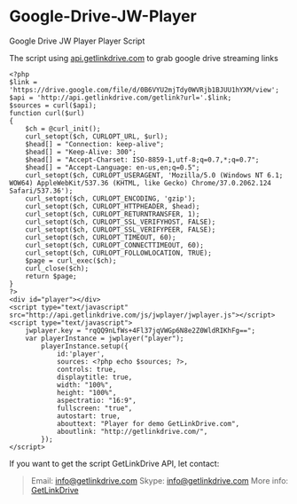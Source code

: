 # Google-Drive-JW-Player
Google Drive JW Player Player Script

The script using [api.getlinkdrive.com](http://api.getlinkdrive.com) to grab google drive streaming links

	<?php
	$link = 'https://drive.google.com/file/d/0B6VYU2mjTdy0WVRjb1BJUU1hYXM/view';
	$api = 'http://api.getlinkdrive.com/getlink?url='.$link;
	$sources = curl($api);
	function curl($url)
	{
		$ch = @curl_init();
		curl_setopt($ch, CURLOPT_URL, $url);
		$head[] = "Connection: keep-alive";
		$head[] = "Keep-Alive: 300";
		$head[] = "Accept-Charset: ISO-8859-1,utf-8;q=0.7,*;q=0.7";
		$head[] = "Accept-Language: en-us,en;q=0.5";
		curl_setopt($ch, CURLOPT_USERAGENT, 'Mozilla/5.0 (Windows NT 6.1; WOW64) AppleWebKit/537.36 (KHTML, like Gecko) Chrome/37.0.2062.124 Safari/537.36');
		curl_setopt($ch, CURLOPT_ENCODING, 'gzip');
		curl_setopt($ch, CURLOPT_HTTPHEADER, $head);
		curl_setopt($ch, CURLOPT_RETURNTRANSFER, 1);
		curl_setopt($ch, CURLOPT_SSL_VERIFYHOST, FALSE);
		curl_setopt($ch, CURLOPT_SSL_VERIFYPEER, FALSE);
		curl_setopt($ch, CURLOPT_TIMEOUT, 60);
		curl_setopt($ch, CURLOPT_CONNECTTIMEOUT, 60);
		curl_setopt($ch, CURLOPT_FOLLOWLOCATION, TRUE);
		$page = curl_exec($ch);
		curl_close($ch);
		return $page;
	}
	?>
	<div id="player"></div>
	<script type="text/javascript" src="http://api.getlinkdrive.com/js/jwplayer/jwplayer.js"></script>
	<script type="text/javascript">
		jwplayer.key = "rqQQ9nLfWs+4Fl37jqVWGp6N8e2Z0WldRIKhFg==";
		var playerInstance = jwplayer("player");
			playerInstance.setup({
				id:'player',
				sources: <?php echo $sources; ?>,
				controls: true,
				displaytitle: true,
				width: "100%",
				height: "100%",
				aspectratio: "16:9",
				fullscreen: "true",
				autostart: true,
				abouttext: "Player for demo GetLinkDrive.com",
				aboutlink: "http://getlinkdrive.com/",
			});
	</script>
  
  If you want to get the script GetLinkDrive API, let contact:
  > Email: info@getlinkdrive.com
  > Skype: info@getlinkdrive.com
  More info: [GetLinkDrive](http://getlinkdrive.com/)
